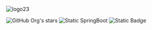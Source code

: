 ![logo23](https://github.com/user-attachments/assets/84f23e3b-c08c-4328-97a4-44e7df4f3ae9)

![GitHub Org's stars](https://img.shields.io/github/stars/camilafernanda?style=social)
![Static SpringBoot](https://img.shields.io/badge/VSCodium-2F80ED?style=flat&logo=VSCodium&logoColor=white)
![Static Badge](https://img.shields.io/badge/Manven-v4.0.0-green)



